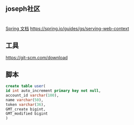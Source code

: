 ## joseph社区


# 
[Spring 文档](https://spring.io/guides)
https://spring.io/guides/gs/serving-web-context



## 工具
https://git-scm.com/download

## 脚本
```sql
create table user(
id int auto_increment primary key not null,
account_id varchar(100),
name varchar(50),
token varchar(36),
GMT_create bigint,
GMT_modified bigint
)
```